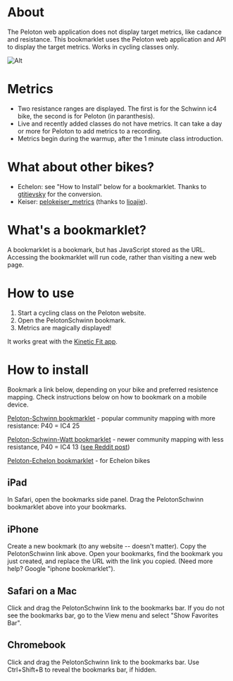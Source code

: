 # About
The Peloton web application does not display target metrics, like cadance and resistance. This bookmarklet uses the Peloton web application and API to display the target metrics. Works in cycling classes only.

![Alt](https://coffeesnip.com/example.jpeg "Peloton class with target metrics")

# Metrics
- Two resistance ranges are displayed. The first is for the Schwinn ic4 bike, the second is for Peloton (in paranthesis).
- Live and recently added classes do not have metrics. It can take a day or more for Peloton to add metrics to a recording.
- Metrics begin during the warmup, after the 1 minute class introduction.

# What about other bikes?
- Echelon: see "How to Install" below for a bookmarklet. Thanks to [gtitievsky](https://github.com/gtitievsky) for the conversion.
- Keiser: [pelokeiser_metrics](https://github.com/lioajie/pelokeiser_metrics) (thanks to [lioajie](https://github.com/lioajie)).

# What's a bookmarklet?
A bookmarklet is a bookmark, but has JavaScript stored as the URL. Accessing the bookmarklet will run code, rather than visiting a new web page.

# How to use
1. Start a cycling class on the Peloton website.
2. Open the PelotonSchwinn bookmark.
3. Metrics are magically displayed!

It works great with the [Kinetic Fit app](https://www.kinetic.fit).

# How to install
Bookmark a link below, depending on your bike and preferred resistence mapping. Check instructions below on how to bookmark on a mobile device.

[Peloton-Schwinn bookmarklet](javascript:(function()%7Bvar%20rideID%3Dwindow.location.pathname.split(%22%2F%22)%3Bfetch(%22https%3A%2F%2Fapi.onepeloton.com%2Fapi%2Fride%2F%22%2B(rideID%3DrideID%5BrideID.length-1%5D)%2B%22%2Fdetails%3Fstream_source%3Dmultichannel%22%2C%7Bheaders%3A%7Baccept%3A%22application%2Fjson%2C%20text%2Fplain%2C%20*%2F*%22%2C%22accept-language%22%3A%22en-US%22%2C%22peloton-platform%22%3A%22web%22%2C%22sec-fetch-dest%22%3A%22empty%22%2C%22sec-fetch-mode%22%3A%22cors%22%2C%22sec-fetch-site%22%3A%22same-site%22%2C%22x-requested-with%22%3A%22XmlHttpRequest%22%7D%2Creferrer%3A%22https%3A%2F%2Fmembers.onepeloton.com%2Fclasses%2Fplayer%2F%22%2BrideID%2CreferrerPolicy%3A%22no-referrer-when-downgrade%22%2Cbody%3Anull%2Cmethod%3A%22GET%22%2Cmode%3A%22cors%22%2Ccredentials%3A%22include%22%7D).then(function(e)%7Breturn%20e.json()%7D).then(function(e)%7Bvar%20t%3D%5B1%2C1%2C1%2C1%2C1%2C1%2C1%2C1%2C1%2C1%2C1%2C1%2C1%2C1%2C1%2C1%2C1%2C1%2C1%2C1%2C1%2C1%2C1%2C2%2C3%2C4%2C5%2C6%2C7%2C8%2C9%2C11%2C12%2C14%2C15%2C17%2C19%2C20%2C22%2C23%2C25%2C27%2C29%2C31%2C33%2C35%2C38%2C41%2C43%2C46%2C49%2C51%2C52%2C53%2C54%2C55%2C56%2C57%2C58%2C59%2C60%2C61%2C62%2C63%2C64%2C65%2C66%2C67%2C68%2C69%2C70%2C71%2C72%2C73%2C74%2C75%2C76%2C77%2C78%2C79%2C80%2C81%2C82%2C83%2C84%2C85%2C86%2C87%2C88%2C89%2C90%2C91%2C92%2C93%2C94%2C95%2C96%2C97%2C98%2C99%2C100%5D%2Cr%3DNumber(e.ride.duration)%2Cs%3Ddocument.createElement(%22div%22)%3Bs.id%3D%22cadresist%22%2Cs.style%3D%22color%3Awhite%3B%20position%3Aabsolute%3B%20top%3A%205%25%3B%20left%3A36%25%3B%20margin-top%3A%2035px%22%2Cs.innerHTML%3D'%3Cdiv%20id%3D%22cadresisttxt%22%20style%3D%22width%3A100%25%3Bcolor%3Awhite%3Btext-align%3Acenter%3B%22%3Emetrics%20start%20during%20warmup%3C%2Fdiv%3E%3Cdiv%20style%3D%22margin-top%3A10px%3Bwidth%3A100%25%3B%20height%3A2px%3B%20background-color%3A%23555555%22%3E%3Cdiv%20id%3D%22cadresistprogress%22%20style%3D%22width%3A0%25%3Btransition%3A990ms%20linear%3Bheight%3A2px%3Bbackground-color%3Awhite%22%3E%3C%2Fdiv%3E%3C%2Fdiv%3E'%2Cdocument.querySelector(%22div%5Bclass%3D'jw-wrapper%20jw-reset'%5D%22).after(s)%3Bvar%20i%3Ddocument.getElementById(%22cadresisttxt%22)%2Ca%3Ddocument.getElementById(%22cadresistprogress%22)%3Bif(e.target_metrics_data.length)%7Bs.innerHTML%3D%22Class%20does%20not%20have%20target%20metrics.%22%2CsetTimeout(function()%7Bs.innerHTML%3D%22%22%7D%2C5e3)%3Breturn%7Dfor(var%20n%3D%5B%5D%2Cc%3De.target_metrics_data.target_metrics%5B0%5D%2Co%3D1%3Bo%3Ce.target_metrics_data.target_metrics.length%3Bo%2B%2B)%7Bvar%20p%3De.target_metrics_data.target_metrics%5Bo%5D%3Bc.metrics%5B0%5D.upper%3D%3Dp.metrics%5B0%5D.upper%26%26c.metrics%5B0%5D.lower%3D%3Dp.metrics%5B0%5D.lower%26%26c.metrics%5B1%5D.upper%3D%3Dp.metrics%5B1%5D.upper%26%26c.metrics%5B1%5D.lower%3D%3Dp.metrics%5B1%5D.lower%3Fc.offsets.end%3Dp.offsets.end%3A(n.push(c)%2Cc%3Dp)%7Dn.push(p)%2Ce.target_metrics_data.target_metrics%3Dn%3Bvar%20l%2Cd%3Ddocument.querySelector(%22div%5Bclass%3D'player-overlay-wrapper'%5D%22)%3Bnew%20MutationObserver(function%20s(n)%7Bvar%20c%3Ddocument.querySelector(%22p%5Bdata-test-id%3D'time-to-complete'%5D%22)%3Bif(c%26%262%3D%3D(c%3Dc.innerHTML.split(%22%3A%22)).length)for(var%20o%3Dr-(60*Number(c%5B0%5D)%2BNumber(c%5B1%5D))%2BNumber(e.ride.pedaling_start_offset)%2Cp%3D0%3Bp%3Ce.target_metrics_data.target_metrics.length%3Bp%2B%2B)%7Bvar%20l%3De.target_metrics_data.target_metrics%5Bp%5D%3Bif(o%3E%3DNumber(l.offsets.start)%26%26o%3C%3DNumber(l.offsets.end))%7Bif(%22cycling%22%3D%3Dl.segment_type)%7Bfor(var%20d%2Cm%2C_%3D0%3B_%3Cl.metrics.length%3B_%2B%2B)switch(l.metrics%5B_%5D.name)%7Bcase%22resistance%22%3Am%3Dl.metrics%5B_%5D%3Bbreak%3Bcase%22cadence%22%3Ad%3Dl.metrics%5B_%5D%7Di.innerHTML%3D%22cadence%3A%20%22%2Bd.lower%2B%22%20-%20%22%2Bd.upper%2B%22%20%26nbsp%3B%26nbsp%3B%26nbsp%3B%26nbsp%3B%20resistance%3A%20%22%2Bt%5Bm.lower%5D%2B%22%20-%20%22%2Bt%5Bm.upper%5D%2B%22%26nbsp%3B%26nbsp%3B%26nbsp%3B%26nbsp%3B%20(%22%2Bm.lower%2B%22%20-%20%22%2Bm.upper%2B%22)%22%7Dif(%22running%22%3D%3Dl.segment_type)%7Bfor(var%20g%2Cf%2C_%3D0%3B_%3Cl.metrics.length%3B_%2B%2B)switch(l.metrics%5B_%5D.name)%7Bcase%22speed%22%3Ag%3Dl.metrics%5B_%5D%3Bbreak%3Bcase%22incline%22%3Af%3Dl.metrics%5B_%5D%7Di.innerHTML%3D%22speed%3A%20%22%2Bg.lower%2B%22%20-%20%22%2Bg.upper%2B%22%20%26nbsp%3B%26nbsp%3B%26nbsp%3B%26nbsp%3B%20incline%3A%20%22%2Bf.lower%2B%22%20-%20%22%2Bf.upper%7Do%3D%3DNumber(l.offsets.start)%3F(a.style.transition%3D%22none%22%2Ca.style.width%3D%220%25%22)%3A(a.style.transition%3D%22990ms%20linear%22%2Ca.style.width%3DMath.round((o-l.offsets.start)%2F(l.offsets.end-l.offsets.start)*100)%2B%22%25%22)%3Breturn%7D%7D%7D).observe(d%2C%7Battributes%3A!0%2CchildList%3A!0%2Csubtree%3A!0%2CcharacterData%3A!0%7D)%7D)%3B%7D)()%3B) - popular community mapping with more resistance: P40 = IC4 25

[Peloton-Schwinn-Watt bookmarklet](javascript:(function()%7Bvar%20rideID%3Dwindow.location.pathname.split(%22%2F%22)%3Bfetch(%22https%3A%2F%2Fapi.onepeloton.com%2Fapi%2Fride%2F%22%2B(rideID%3DrideID%5BrideID.length-1%5D)%2B%22%2Fdetails%3Fstream_source%3Dmultichannel%22%2C%7Bheaders%3A%7Baccept%3A%22application%2Fjson%2C%20text%2Fplain%2C%20*%2F*%22%2C%22accept-language%22%3A%22en-US%22%2C%22peloton-platform%22%3A%22web%22%2C%22sec-fetch-dest%22%3A%22empty%22%2C%22sec-fetch-mode%22%3A%22cors%22%2C%22sec-fetch-site%22%3A%22same-site%22%2C%22x-requested-with%22%3A%22XmlHttpRequest%22%7D%2Creferrer%3A%22https%3A%2F%2Fmembers.onepeloton.com%2Fclasses%2Fplayer%2F%22%2BrideID%2CreferrerPolicy%3A%22no-referrer-when-downgrade%22%2Cbody%3Anull%2Cmethod%3A%22GET%22%2Cmode%3A%22cors%22%2Ccredentials%3A%22include%22%7D).then(function(e)%7Breturn%20e.json()%7D).then(function(e)%7Bvar%20t%3D%5B1%2C1%2C1%2C1%2C1%2C1%2C1%2C1%2C1%2C1%2C1%2C1%2C1%2C1%2C1%2C1%2C1%2C1%2C1%2C1%2C1%2C1%2C1%2C1%2C1%2C1%2C1%2C1%2C1%2C1%2C2%2C3%2C4%2C5%2C6%2C7%2C8%2C10%2C11%2C13%2C13%2C14%2C15%2C16%2C17%2C18%2C19%2C21%2C22%2C24%2C25%2C27%2C28%2C30%2C31%2C33%2C34%2C36%2C37%2C39%2C40%2C42%2C43%2C45%2C46%2C48%2C49%2C51%2C52%2C54%2C55%2C57%2C58%2C60%2C61%2C63%2C64%2C66%2C67%2C69%2C70%2C72%2C73%2C75%2C76%2C78%2C79%2C81%2C82%2C84%2C85%2C87%2C88%2C90%2C91%2C93%2C94%2C96%2C97%2C99%2C100%5D%2Cr%3DNumber(e.ride.duration)%2Cs%3Ddocument.createElement(%22div%22)%3Bs.id%3D%22cadresist%22%2Cs.style%3D%22color%3Awhite%3B%20position%3Aabsolute%3B%20top%3A%205%25%3B%20left%3A36%25%3B%20margin-top%3A%2035px%22%2Cs.innerHTML%3D'%3Cdiv%20id%3D%22cadresisttxt%22%20style%3D%22width%3A100%25%3Bcolor%3Awhite%3Btext-align%3Acenter%3B%22%3Emetrics%20start%20during%20warmup%3C%2Fdiv%3E%3Cdiv%20style%3D%22margin-top%3A10px%3Bwidth%3A100%25%3B%20height%3A2px%3B%20background-color%3A%23555555%22%3E%3Cdiv%20id%3D%22cadresistprogress%22%20style%3D%22width%3A0%25%3Btransition%3A990ms%20linear%3Bheight%3A2px%3Bbackground-color%3Awhite%22%3E%3C%2Fdiv%3E%3C%2Fdiv%3E'%2Cdocument.querySelector(%22div%5Bclass%3D'jw-wrapper%20jw-reset'%5D%22).after(s)%3Bvar%20i%3Ddocument.getElementById(%22cadresisttxt%22)%2Ca%3Ddocument.getElementById(%22cadresistprogress%22)%3Bif(e.target_metrics_data.length)%7Bs.innerHTML%3D%22Class%20does%20not%20have%20target%20metrics.%22%2CsetTimeout(function()%7Bs.innerHTML%3D%22%22%7D%2C5e3)%3Breturn%7Dfor(var%20n%3D%5B%5D%2Cc%3De.target_metrics_data.target_metrics%5B0%5D%2Co%3D1%3Bo%3Ce.target_metrics_data.target_metrics.length%3Bo%2B%2B)%7Bvar%20p%3De.target_metrics_data.target_metrics%5Bo%5D%3Bc.metrics%5B0%5D.upper%3D%3Dp.metrics%5B0%5D.upper%26%26c.metrics%5B0%5D.lower%3D%3Dp.metrics%5B0%5D.lower%26%26c.metrics%5B1%5D.upper%3D%3Dp.metrics%5B1%5D.upper%26%26c.metrics%5B1%5D.lower%3D%3Dp.metrics%5B1%5D.lower%3Fc.offsets.end%3Dp.offsets.end%3A(n.push(c)%2Cc%3Dp)%7Dn.push(p)%2Ce.target_metrics_data.target_metrics%3Dn%3Bvar%20l%2Cd%3Ddocument.querySelector(%22div%5Bclass%3D'player-overlay-wrapper'%5D%22)%3Bnew%20MutationObserver(function%20s(n)%7Bvar%20c%3Ddocument.querySelector(%22p%5Bdata-test-id%3D'time-to-complete'%5D%22)%3Bif(c%26%262%3D%3D(c%3Dc.innerHTML.split(%22%3A%22)).length)for(var%20o%3Dr-(60*Number(c%5B0%5D)%2BNumber(c%5B1%5D))%2BNumber(e.ride.pedaling_start_offset)%2Cp%3D0%3Bp%3Ce.target_metrics_data.target_metrics.length%3Bp%2B%2B)%7Bvar%20l%3De.target_metrics_data.target_metrics%5Bp%5D%3Bif(o%3E%3DNumber(l.offsets.start)%26%26o%3C%3DNumber(l.offsets.end))%7Bif(%22cycling%22%3D%3Dl.segment_type)%7Bfor(var%20d%2Cm%2C_%3D0%3B_%3Cl.metrics.length%3B_%2B%2B)switch(l.metrics%5B_%5D.name)%7Bcase%22resistance%22%3Am%3Dl.metrics%5B_%5D%3Bbreak%3Bcase%22cadence%22%3Ad%3Dl.metrics%5B_%5D%7Di.innerHTML%3D%22cadence%3A%20%22%2Bd.lower%2B%22%20-%20%22%2Bd.upper%2B%22%20%26nbsp%3B%26nbsp%3B%26nbsp%3B%26nbsp%3B%20resistance%3A%20%22%2Bt%5Bm.lower%5D%2B%22%20-%20%22%2Bt%5Bm.upper%5D%2B%22%26nbsp%3B%26nbsp%3B%26nbsp%3B%26nbsp%3B%20(%22%2Bm.lower%2B%22%20-%20%22%2Bm.upper%2B%22)%22%7Dif(%22running%22%3D%3Dl.segment_type)%7Bfor(var%20g%2Cf%2C_%3D0%3B_%3Cl.metrics.length%3B_%2B%2B)switch(l.metrics%5B_%5D.name)%7Bcase%22speed%22%3Ag%3Dl.metrics%5B_%5D%3Bbreak%3Bcase%22incline%22%3Af%3Dl.metrics%5B_%5D%7Di.innerHTML%3D%22speed%3A%20%22%2Bg.lower%2B%22%20-%20%22%2Bg.upper%2B%22%20%26nbsp%3B%26nbsp%3B%26nbsp%3B%26nbsp%3B%20incline%3A%20%22%2Bf.lower%2B%22%20-%20%22%2Bf.upper%7Do%3D%3DNumber(l.offsets.start)%3F(a.style.transition%3D%22none%22%2Ca.style.width%3D%220%25%22)%3A(a.style.transition%3D%22990ms%20linear%22%2Ca.style.width%3DMath.round((o-l.offsets.start)%2F(l.offsets.end-l.offsets.start)*100)%2B%22%25%22)%3Breturn%7D%7D%7D).observe(d%2C%7Battributes%3A!0%2CchildList%3A!0%2Csubtree%3A!0%2CcharacterData%3A!0%7D)%7D)%3B%7D)()%3B) - newer community mapping with less resistance, P40 = IC4 13 ([see Reddit post](https://www.reddit.com/r/SchwinnIC4_BowflexC6/comments/jyvh3c/determining_peloton_conversion_s/))

[Peloton-Echelon bookmarklet](javascript:(function()%7Bvar%20rideID%3Dwindow.location.pathname.split(%22%2F%22)%3Bfetch(%22https%3A%2F%2Fapi.onepeloton.com%2Fapi%2Fride%2F%22%2B(rideID%3DrideID%5BrideID.length-1%5D)%2B%22%2Fdetails%3Fstream_source%3Dmultichannel%22%2C%7Bheaders%3A%7Baccept%3A%22application%2Fjson%2C%20text%2Fplain%2C%20*%2F*%22%2C%22accept-language%22%3A%22en-US%22%2C%22peloton-platform%22%3A%22web%22%2C%22sec-fetch-dest%22%3A%22empty%22%2C%22sec-fetch-mode%22%3A%22cors%22%2C%22sec-fetch-site%22%3A%22same-site%22%2C%22x-requested-with%22%3A%22XmlHttpRequest%22%7D%2Creferrer%3A%22https%3A%2F%2Fmembers.onepeloton.com%2Fclasses%2Fplayer%2F%22%2BrideID%2CreferrerPolicy%3A%22no-referrer-when-downgrade%22%2Cbody%3Anull%2Cmethod%3A%22GET%22%2Cmode%3A%22cors%22%2Ccredentials%3A%22include%22%7D).then(function(e)%7Breturn%20e.json()%7D).then(function(e)%7Bvar%20t%3D%5B0%2C1%2C2%2C3%2C3%2C4%2C4%2C4%2C5%2C5%2C5%2C6%2C6%2C6%2C7%2C7%2C7%2C8%2C8%2C8%2C9%2C9%2C9%2C10%2C10%2C10%2C11%2C11%2C11%2C12%2C12%2C13%2C13%2C14%2C15%2C15%2C16%2C16%2C17%2C17%2C18%2C18%2C19%2C19%2C20%2C20%2C21%2C21%2C22%2C22%2C23%2C23%2C24%2C24%2C25%2C25%2C25%2C25%2C26%2C26%2C26%2C26%2C27%2C27%2C27%2C27%2C27%2C28%2C28%2C28%2C28%2C28%2C28%2C29%2C29%2C29%2C29%2C29%2C29%2C30%2C30%2C30%2C30%2C30%2C31%2C31%2C31%2C31%2C31%2C31%2C32%2C32%2C32%2C32%2C32%2C32%2C32%2C32%2C32%2C32%2C32%5D%2Cr%3DNumber(e.ride.duration)%2Cs%3Ddocument.createElement(%22div%22)%3Bs.id%3D%22cadresist%22%2Cs.style%3D%22color%3Awhite%3B%20position%3Aabsolute%3B%20top%3A%205%25%3B%20left%3A36%25%3B%20margin-top%3A%2035px%22%2Cs.innerHTML%3D'%3Cdiv%20id%3D%22cadresisttxt%22%20style%3D%22width%3A100%25%3Bcolor%3Awhite%3Btext-align%3Acenter%3B%22%3Emetrics%20start%20during%20warmup%3C%2Fdiv%3E%3Cdiv%20style%3D%22margin-top%3A10px%3Bwidth%3A100%25%3B%20height%3A2px%3B%20background-color%3A%23555555%22%3E%3Cdiv%20id%3D%22cadresistprogress%22%20style%3D%22width%3A0%25%3Btransition%3A990ms%20linear%3Bheight%3A2px%3Bbackground-color%3Awhite%22%3E%3C%2Fdiv%3E%3C%2Fdiv%3E'%2Cdocument.querySelector(%22div%5Bclass%3D'jw-wrapper%20jw-reset'%5D%22).after(s)%3Bvar%20i%3Ddocument.getElementById(%22cadresisttxt%22)%2Ca%3Ddocument.getElementById(%22cadresistprogress%22)%3Bif(e.target_metrics_data.length)%7Bs.innerHTML%3D%22Class%20does%20not%20have%20target%20metrics.%22%2CsetTimeout(function()%7Bs.innerHTML%3D%22%22%7D%2C5e3)%3Breturn%7Dfor(var%20n%3D%5B%5D%2Cc%3De.target_metrics_data.target_metrics%5B0%5D%2Co%3D1%3Bo%3Ce.target_metrics_data.target_metrics.length%3Bo%2B%2B)%7Bvar%20p%3De.target_metrics_data.target_metrics%5Bo%5D%3Bc.metrics%5B0%5D.upper%3D%3Dp.metrics%5B0%5D.upper%26%26c.metrics%5B0%5D.lower%3D%3Dp.metrics%5B0%5D.lower%26%26c.metrics%5B1%5D.upper%3D%3Dp.metrics%5B1%5D.upper%26%26c.metrics%5B1%5D.lower%3D%3Dp.metrics%5B1%5D.lower%3Fc.offsets.end%3Dp.offsets.end%3A(n.push(c)%2Cc%3Dp)%7Dn.push(p)%2Ce.target_metrics_data.target_metrics%3Dn%3Bvar%20l%2Cd%3Ddocument.querySelector(%22div%5Bclass%3D'player-overlay-wrapper'%5D%22)%3Bnew%20MutationObserver(function%20s(n)%7Bvar%20c%3Ddocument.querySelector(%22p%5Bdata-test-id%3D'time-to-complete'%5D%22)%3Bif(c%26%262%3D%3D(c%3Dc.innerHTML.split(%22%3A%22)).length)for(var%20o%3Dr-(60*Number(c%5B0%5D)%2BNumber(c%5B1%5D))%2BNumber(e.ride.pedaling_start_offset)%2Cp%3D0%3Bp%3Ce.target_metrics_data.target_metrics.length%3Bp%2B%2B)%7Bvar%20l%3De.target_metrics_data.target_metrics%5Bp%5D%3Bif(o%3E%3DNumber(l.offsets.start)%26%26o%3C%3DNumber(l.offsets.end))%7Bif(%22cycling%22%3D%3Dl.segment_type)%7Bfor(var%20d%2Cm%2C_%3D0%3B_%3Cl.metrics.length%3B_%2B%2B)switch(l.metrics%5B_%5D.name)%7Bcase%22resistance%22%3Am%3Dl.metrics%5B_%5D%3Bbreak%3Bcase%22cadence%22%3Ad%3Dl.metrics%5B_%5D%7Di.innerHTML%3D%22cadence%3A%20%22%2Bd.lower%2B%22%20-%20%22%2Bd.upper%2B%22%20%26nbsp%3B%26nbsp%3B%26nbsp%3B%26nbsp%3B%20resistance%3A%20%22%2Bt%5Bm.lower%5D%2B%22%20-%20%22%2Bt%5Bm.upper%5D%2B%22%26nbsp%3B%26nbsp%3B%26nbsp%3B%26nbsp%3B%20(%22%2Bm.lower%2B%22%20-%20%22%2Bm.upper%2B%22)%22%7Dif(%22running%22%3D%3Dl.segment_type)%7Bfor(var%20g%2Cf%2C_%3D0%3B_%3Cl.metrics.length%3B_%2B%2B)switch(l.metrics%5B_%5D.name)%7Bcase%22speed%22%3Ag%3Dl.metrics%5B_%5D%3Bbreak%3Bcase%22incline%22%3Af%3Dl.metrics%5B_%5D%7Di.innerHTML%3D%22speed%3A%20%22%2Bg.lower%2B%22%20-%20%22%2Bg.upper%2B%22%20%26nbsp%3B%26nbsp%3B%26nbsp%3B%26nbsp%3B%20incline%3A%20%22%2Bf.lower%2B%22%20-%20%22%2Bf.upper%7Do%3D%3DNumber(l.offsets.start)%3F(a.style.transition%3D%22none%22%2Ca.style.width%3D%220%25%22)%3A(a.style.transition%3D%22990ms%20linear%22%2Ca.style.width%3DMath.round((o-l.offsets.start)%2F(l.offsets.end-l.offsets.start)*100)%2B%22%25%22)%3Breturn%7D%7D%7D).observe(d%2C%7Battributes%3A!0%2CchildList%3A!0%2Csubtree%3A!0%2CcharacterData%3A!0%7D)%7D)%3B%7D)()%3B) - for Echelon bikes

## iPad
In Safari, open the bookmarks side panel. Drag the PelotonSchwinn bookmarklet above into your bookmarks.

## iPhone
Create a new bookmark (to any website -- doesn't matter). Copy the PelotonSchwinn link above. Open your bookmarks, find the bookmark you just created, and replace the URL with the link you copied. (Need more help? Google "iphone bookmarklet").

## Safari on a Mac
Click and drag the PelotonSchwinn link to the bookmarks bar. If you do not see the bookmarks bar, go to the View menu and select "Show Favorites Bar".

## Chromebook
Click and drag the PelotonSchwinn link to the bookmarks bar. Use Ctrl+Shift+B to reveal the bookmarks bar, if hidden.


